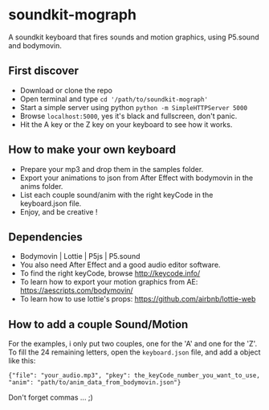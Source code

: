 # soundkit-mograph

A soundkit keyboard that fires sounds and motion graphics, using P5.sound and bodymovin.

## First discover

* Download or clone the repo
* Open terminal and type `cd '/path/to/soundkit-mograph'`
* Start a simple server using python `python -m SimpleHTTPServer 5000`
* Browse `localhost:5000`, yes it's black and fullscreen, don't panic.
* Hit the A key or the Z key on your keyboard to see how it works.

## How to make your own keyboard

* Prepare your mp3 and drop them in the samples folder.
* Export your animations to json from After Effect with bodymovin in the anims folder.
* List each couple sound/anim with the right keyCode in the keyboard.json file.
* Enjoy, and be creative !

## Dependencies

* Bodymovin | Lottie | P5js | P5.sound
* You also need After Effect and a good audio editor software.
* To find the right keyCode, browse http://keycode.info/
* To learn how to export your motion graphics from AE: https://aescripts.com/bodymovin/
* To learn how to use lottie's props: https://github.com/airbnb/lottie-web

## How to add a couple Sound/Motion
For the examples, i only put two couples, one for the 'A' and one for the 'Z'.
To fill the 24 remaining letters, open the `keyboard.json` file, and add a object like this:

```
{"file": "your_audio.mp3", "pkey": the_keyCode_number_you_want_to_use, "anim": "path/to/anim_data_from_bodymovin.json"}
```
Don't forget commas ... ;)
